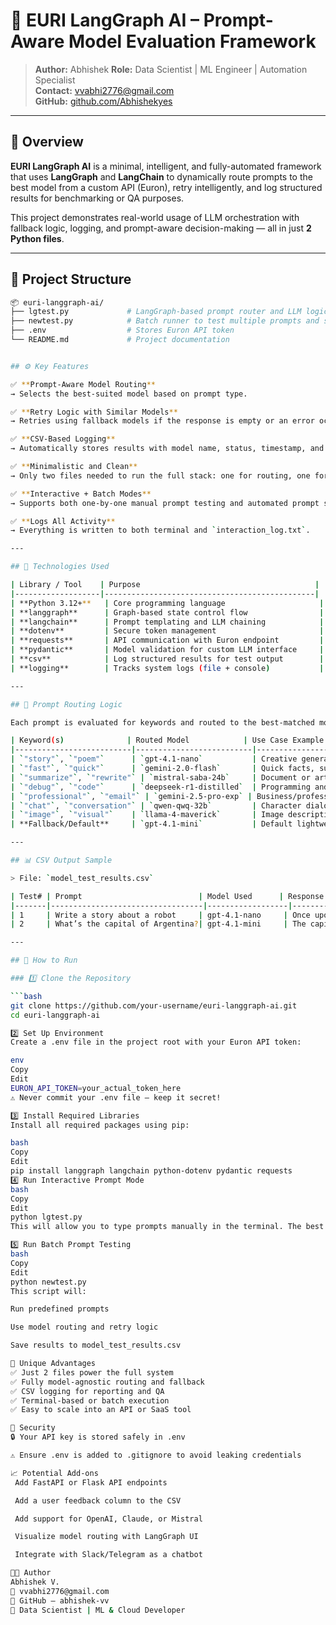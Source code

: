 # 🚀 EURI LangGraph AI – Prompt-Aware Model Evaluation Framework

> **Author:** Abhishek
> **Role:** Data Scientist | ML Engineer | Automation Specialist  
> **Contact:** vvabhi2776@gmail.com  
> **GitHub:** [github.com/Abhishekyes](https://github.com/Abhishekyes)

---

## 📌 Overview

**EURI LangGraph AI** is a minimal, intelligent, and fully-automated framework that uses **LangGraph** and **LangChain** to dynamically route prompts to the best model from a custom API (Euron), retry intelligently, and log structured results for benchmarking or QA purposes.

This project demonstrates real-world usage of LLM orchestration with fallback logic, logging, and prompt-aware decision-making — all in just **2 Python files**.

---

## 📁 Project Structure

```bash
📦 euri-langgraph-ai/
├── lgtest.py             # LangGraph-based prompt router and LLM logic
├── newtest.py            # Batch runner to test multiple prompts and save to CSV
├── .env                  # Stores Euron API token
└── README.md             # Project documentation


## ⚙️ Key Features

✅ **Prompt-Aware Model Routing**  
→ Selects the best-suited model based on prompt type.

✅ **Retry Logic with Similar Models**  
→ Retries using fallback models if the response is empty or an error occurs.

✅ **CSV-Based Logging**  
→ Automatically stores results with model name, status, timestamp, and trimmed response.

✅ **Minimalistic and Clean**  
→ Only two files needed to run the full stack: one for routing, one for testing.

✅ **Interactive + Batch Modes**  
→ Supports both one-by-one manual prompt testing and automated prompt suite testing.

✅ **Logs All Activity**  
→ Everything is written to both terminal and `interaction_log.txt`.

---

## 🔧 Technologies Used

| Library / Tool    | Purpose                                       |
|-------------------|-----------------------------------------------|
| **Python 3.12+**   | Core programming language                     |
| **langgraph**      | Graph-based state control flow                |
| **langchain**      | Prompt templating and LLM chaining            |
| **dotenv**         | Secure token management                       |
| **requests**       | API communication with Euron endpoint         |
| **pydantic**       | Model validation for custom LLM interface     |
| **csv**            | Log structured results for test output        |
| **logging**        | Tracks system logs (file + console)           |

---

## 🧠 Prompt Routing Logic

Each prompt is evaluated for keywords and routed to the best-matched model:

| Keyword(s)              | Routed Model            | Use Case Example                          |
|--------------------------|--------------------------|--------------------------------------------|
| `"story"`, `"poem"`      | `gpt-4.1-nano`           | Creative generation                        |
| `"fast"`, `"quick"`      | `gemini-2.0-flash`       | Quick facts, summaries                     |
| `"summarize"`, `"rewrite"` | `mistral-saba-24b`     | Document or article summarization          |
| `"debug"`, `"code"`      | `deepseek-r1-distilled`  | Programming and logic prompts              |
| `"professional"`, `"email"` | `gemini-2.5-pro-exp` | Business/professional communications       |
| `"chat"`, `"conversation"` | `qwen-qwq-32b`         | Character dialogues or roleplays           |
| `"image"`, `"visual"`    | `llama-4-maverick`       | Image descriptions and visual prompts      |
| **Fallback/Default**     | `gpt-4.1-mini`           | Default lightweight responder              |

---

## 📊 CSV Output Sample

> File: `model_test_results.csv`

| Test# | Prompt                          | Model Used      | Response (First 300 chars)       | Status      | Timestamp              |
|-------|----------------------------------|------------------|----------------------------------|-------------|-------------------------|
| 1     | Write a story about a robot     | gpt-4.1-nano     | Once upon a time...              | ✅ Success  | 2025-04-20 16:42:46     |
| 2     | What’s the capital of Argentina?| gpt-4.1-mini     | The capital is Buenos Aires.     | ✅ Success  | 2025-04-20 16:42:49     |

---

## 🚀 How to Run

### 1️⃣ Clone the Repository

```bash
git clone https://github.com/your-username/euri-langgraph-ai.git
cd euri-langgraph-ai

2️⃣ Set Up Environment
Create a .env file in the project root with your Euron API token:

env
Copy
Edit
EURON_API_TOKEN=your_actual_token_here
⚠️ Never commit your .env file — keep it secret!

3️⃣ Install Required Libraries
Install all required packages using pip:

bash
Copy
Edit
pip install langgraph langchain python-dotenv pydantic requests
4️⃣ Run Interactive Prompt Mode
bash
Copy
Edit
python lgtest.py
This will allow you to type prompts manually in the terminal. The best model is selected and the response is shown instantly.

5️⃣ Run Batch Prompt Testing
bash
Copy
Edit
python newtest.py
This script will:

Run predefined prompts

Use model routing and retry logic

Save results to model_test_results.csv

🧩 Unique Advantages
✅ Just 2 files power the full system
✅ Fully model-agnostic routing and fallback
✅ CSV logging for reporting and QA
✅ Terminal-based or batch execution
✅ Easy to scale into an API or SaaS tool

🔐 Security
🔒 Your API key is stored safely in .env

⚠️ Ensure .env is added to .gitignore to avoid leaking credentials

📈 Potential Add-ons
 Add FastAPI or Flask API endpoints

 Add a user feedback column to the CSV

 Add support for OpenAI, Claude, or Mistral

 Visualize model routing with LangGraph UI

 Integrate with Slack/Telegram as a chatbot

👨‍💻 Author
Abhishek V.
📧 vvabhi2776@gmail.com
🔗 GitHub – abhishek-vv
💼 Data Scientist | ML & Cloud Developer

